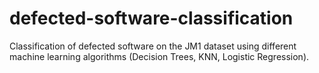 # defected-software-classification
Classification of defected software on the JM1 dataset using different machine learning algorithms (Decision Trees, KNN, Logistic Regression).

